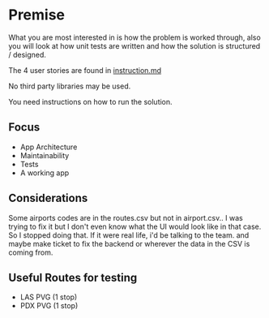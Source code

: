 # Premise

What you are most interested in is how the problem is worked through, also you will look at how unit tests are written and how the solution is structured / designed.

The 4 user stories are found in [instruction.md](instruction.md)

No third party libraries may be used.

You need instructions on how to run the solution.

## Focus

- App Architecture
- Maintainability
- Tests
- A working app

## Considerations
Some airports codes are in the routes.csv but not in airport.csv.. I was trying to fix it but I don't even know what the UI would look like in that case. So I stopped doing that. If it were real life, i'd be talking to the team. and maybe make ticket to fix the backend or wherever the data in the CSV is coming from.

## Useful Routes for testing
- LAS PVG (1 stop)
- PDX PVG (1 stop)